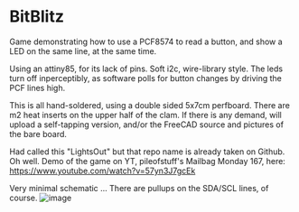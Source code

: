 # BitBlitz
Game demonstrating how to use a PCF8574 to read a button, and show a LED on the same line, at the same time.

Using an attiny85, for its lack of pins.  Soft i2c, wire-library style.
The leds turn off inperceptibly, as software polls for button changes by driving the PCF lines high.

This is all hand-soldered, using a double sided 5x7cm perfboard.
There are m2 heat inserts on the upper half of the clam.  If there is any demand, will upload a self-tapping version, and/or the FreeCAD source and pictures of the bare board.

Had called this "LightsOut" but that repo name is already taken on Github.  Oh well.
Demo of the game on YT, pileofstuff's Mailbag Monday 167, here: https://www.youtube.com/watch?v=57yn3J7gcEk

Very minimal schematic ... There are pullups on the SDA/SCL lines, of course.
![image](https://github.com/GnuReligion/BitBlitz/assets/32754836/42b12b4f-6d78-4466-b81c-abdef178e587)
